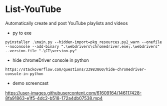 # List-YouTube
Automatically create and post YouTube playlists and videos

- py to exe
```
pyinstaller .\main.py --hidden-import=pkg_resources.py2_warn --onefile --noconsole --add-binary ".\webdrivers\chromedriver.exe;.\webdrivers" --version-file ".\CI\version.py"
```
- hide chromeDriver console in python
```
https://stackoverflow.com/questions/33983860/hide-chromedriver-console-in-python
```
- demo screencast


https://user-images.githubusercontent.com/61609164/146117428-8fa91863-e1f5-4dc2-b518-172a4db07538.mp4

